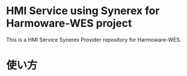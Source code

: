 # HMI Service using Synerex for Harmoware-WES project 

This is a HMI Service Synerex Provider repository for Harmoware-WES.


# 使い方